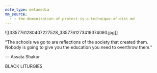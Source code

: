 ```yaml
---
note_type: metamedia
mm_source:
  - - the-demonization-of-protest-is-a-technique-of-dist.md
---
```


![[3357761280407227528_3357761273419374090.jpg]]

“The schools we go to are reflections of
the society that created them. Nobody is
going to give you the education you need
to overthrow them.”

— Assata Shakur

BLACK LITURGIES

